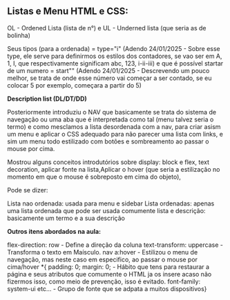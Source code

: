 ## Listas e Menu HTML e CSS:

OL - Ordened Lista (lista de n°)
e
UL - Underned lista (que seria as de bolinha)

Seus tipos (para a ordenada) = type="i" (Adendo 24/01/2025 - Sobre esse type, ele serve para definirmos os estilos dos contadores, se vao ser em A, 1, I, que respectivamente significam abc, 123, i-ii-iii) e que é possível startar de um numero = start"" (Adendo 24/01/2025 - Descrevendo um pouco melhor, se trata de onde esse número vai começar a ser contado, se eu colocar 5 por exemplo, começara a partir do 5)

**Description list (DL/DT/DD)**

Posteriormente introduziu o NAV que basicamente se trata do sistema de navegação ou uma aba que é interpretada como tal (menu talvez seria o termo) e como mesclamos a lista desordenada com a nav, para criar asism um menu e aplicar o CSS adequado para não parecer uma lista com links, e sim um menu todo estilizado com botões e sombreamento ao passar o mouse por cima.

Mostrou alguns conceitos introdutórios sobre display: block e flex, text decoration, aplicar fonte na lista,Aplicar o hover (que seria a estilização no momento em que o mouse é sobreposto em cima do objeto),

Pode se dizer:

Lista nao ordenada: usada para menu e sidebar
Lista ordenadas: apenas uma lista ordenada que pode ser usada comumente
lista e descrição: basicamente um termo e a sua descrição

**Outros itens abordados na aula:**

   flex-direction: row - Define a direção da coluna
   text-transform: uppercase - Transforma o texto em Maísculo.
   nav a:hover - Estilizou o menu de navegação, mas neste caso em especifico, ao passar o mouse por cima/hover
    *{
        padding: 0;
        margin: 0; - Hábito que tens para restaurar a página e seus atributos que comumente o HTML ja os insere 
        acaso não fizermos isso, como meio de prevenção, isso é evitado.
    font-family: system-ui etc... - Grupo de fonte que se adpata a muitos dispositivos}
